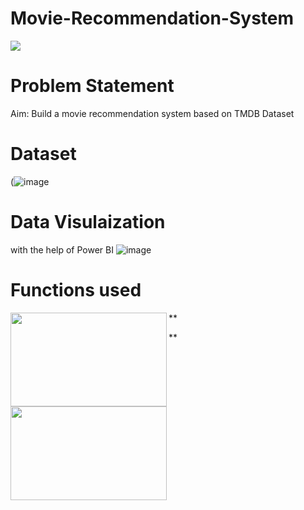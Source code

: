 # Movie-Recommendation-System
![](https://cdn.analyticsvidhya.com/wp-content/uploads/2020/11/75825featured2.png)

#

# Problem Statement
Aim: Build a movie recommendation system based on TMDB Dataset

#

# Dataset
(![image](https://user-images.githubusercontent.com/122387682/212533444-d0c21691-8a7d-44b7-b539-41ac7ef15b37.png)

#

# Data Visulaization
with the help of Power BI
![image](https://user-images.githubusercontent.com/122387682/212533504-0ad8fe78-00f7-40ae-9e57-815f818e3ebf.png)

#

# Functions used
<img align="left" width="250" height="150" src="![image](https://user-images.githubusercontent.com/122387682/212533610-3cadcc18-89af-4a78-815d-adace2d76dc4.png)"> **

<img align="left" width="250" height="150" src="![image](https://user-images.githubusercontent.com/122387682/212533610-3cadcc18-89af-4a78-815d-adace2d76dc4.png)"> **


